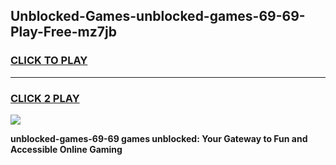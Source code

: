 
## Unblocked-Games-unblocked-games-69-69-Play-Free-mz7jb
<h3>
<a href="https://premium76.site?title=unblocked-games-69-69&ref=17A">CLICK TO PLAY</a></h3>
<hr>

<h3>
<a href="https://premium76.site?title=unblocked-games-69-69&ref=17A">CLICK 2 PLAY</a>
  
</h3>

<a href="https://premium76.site?title=unblocked-games-69-69&ref=17A"><img src="https://clearcache.store/games.png"></a>


**unblocked-games-69-69 games unblocked: Your Gateway to Fun and Accessible Online Gaming**
